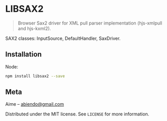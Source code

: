 # LIBSAX2
> Browser Sax2 driver for XML pull parser implementation (hjs-xmlpull and hjs-kxml2).

SAX2 classes: InputSource, DefaultHandler, SaxDriver.

## Installation

Node:

```sh
npm install libsax2 --save
```

## Meta

Aime – abiendo@gmail.com

Distributed under the MIT license. See ``LICENSE`` for more information.